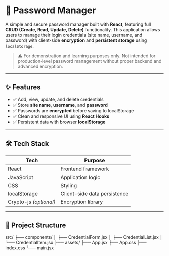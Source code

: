 # 🔐 Password Manager

A simple and secure password manager built with **React**, featuring full **CRUD (Create, Read, Update, Delete)** functionality. This application allows users to manage their login credentials (site name, username, and password) with client-side **encryption** and **persistent storage** using `localStorage`.

> ⚠️ For demonstration and learning purposes only. Not intended for production-level password management without proper backend and advanced encryption.

---

## ✨ Features

- ✅ Add, view, update, and delete credentials
- ✅ Store **site name**, **username**, and **password**
- ✅ Passwords are **encrypted** before saving to localStorage
- ✅ Clean and responsive UI using **React Hooks**
- ✅ Persistent data with browser **localStorage**

---

## 🛠️ Tech Stack

| Tech         | Purpose                     |
|--------------|------------------------------|
| React        | Frontend framework            |
| JavaScript   | Application logic             |
| CSS          | Styling                       |
| localStorage | Client-side data persistence  |
| Crypto-js *(optional)* | Encryption library |

---

## 📂 Project Structure

src/
├── components/
│ ├── CredentialForm.jsx
│ ├── CredentialList.jsx
│ └── CredentialItem.jsx
├── assets/
├── App.jsx
├── App.css
├── index.css
└── main.jsx
